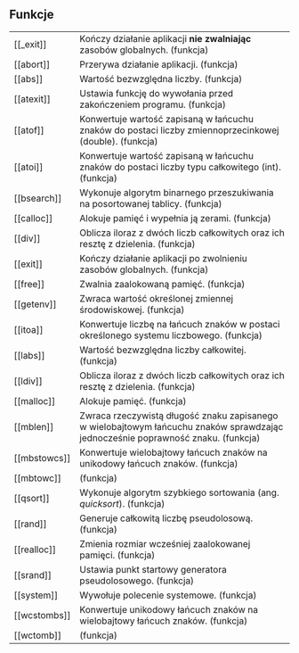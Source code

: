 ## Funkcje

|              |                                                                                                                                  |
| ------------ | -------------------------------------------------------------------------------------------------------------------------------- |
| [[_exit]]    | Kończy działanie aplikacji **nie zwalniając** zasobów globalnych. (funkcja)                                                      |
| [[abort]]    | Przerywa działanie aplikacji. (funkcja)                                                                                          |
| [[abs]]      | Wartość bezwzględna liczby. (funkcja)                                                                                            |
| [[atexit]]   | Ustawia funkcję do wywołania przed zakończeniem programu. (funkcja)                                                              |
| [[atof]]     | Konwertuje wartość zapisaną w łańcuchu znaków do postaci liczby zmiennoprzecinkowej (double). (funkcja)                          |
| [[atoi]]     | Konwertuje wartość zapisaną w łańcuchu znaków do postaci liczby typu całkowitego (int). (funkcja)                                |
| [[bsearch]]  | Wykonuje algorytm binarnego przeszukiwania na posortowanej tablicy. (funkcja)                                                    |
| [[calloc]]   | Alokuje pamięć i wypełnia ją zerami. (funkcja)                                                                                   |
| [[div]]      | Oblicza iloraz z dwóch liczb całkowitych oraz ich resztę z dzielenia. (funkcja)                                                  |
| [[exit]]     | Kończy działanie aplikacji po zwolnieniu zasobów globalnych. (funkcja)                                                           |
| [[free]]     | Zwalnia zaalokowaną pamięć. (funkcja)                                                                                            |
| [[getenv]]   | Zwraca wartość określonej zmiennej środowiskowej. (funkcja)                                                                      |
| [[itoa]]     | Konwertuje liczbę na łańcuch znaków w postaci określonego systemu liczbowego. (funkcja)                                          |
| [[labs]]     | Wartość bezwzględna liczby całkowitej. (funkcja)                                                                                 |
| [[ldiv]]     | Oblicza iloraz z dwóch liczb całkowitych oraz ich resztę z dzielenia. (funkcja)                                                  |
| [[malloc]]   | Alokuje pamięć. (funkcja)                                                                                                        |
| [[mblen]]    | Zwraca rzeczywistą długość znaku zapisanego w wielobajtowym łańcuchu znaków sprawdzając jednocześnie poprawność znaku. (funkcja) |
| [[mbstowcs]] | Konwertuje wielobajtowy łańcuch znaków na unikodowy łańcuch znaków. (funkcja)                                                    |
| [[mbtowc]]   | (funkcja)                                                                                                                        |
| [[qsort]]    | Wykonuje algorytm szybkiego sortowania (ang. _quicksort_). (funkcja)                                                             |
| [[rand]]     | Generuje całkowitą liczbę pseudolosową. (funkcja)                                                                                |
| [[realloc]]  | Zmienia rozmiar wcześniej zaalokowanej pamięci. (funkcja)                                                                        |
| [[srand]]    | Ustawia punkt startowy generatora pseudolosowego. (funkcja)                                                                      |
| [[system]]   | Wywołuje polecenie systemowe. (funkcja)                                                                                          |
| [[wcstombs]] | Konwertuje unikodowy łańcuch znaków na wielobajtowy łańcuch znaków. (funkcja)                                                    |
| [[wctomb]]   | (funkcja)                                                                                                                        |
